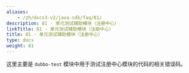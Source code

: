 ```yaml
---
aliases:
    - /zh/docs3-v2/java-sdk/faq/81/
description: 81 - 单元测试辅助模块（注册中心）
linkTitle: 81 - 单元测试辅助模块（注册中心）
title: 81 - 单元测试辅助模块（注册中心）
type: docs
weight: 81
---
```




这里主要是 `dubbo-test` 模块中用于测试注册中心模块的代码的相关错误码。